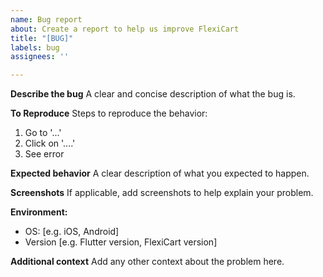 ```yaml
---
name: Bug report
about: Create a report to help us improve FlexiCart
title: "[BUG]"
labels: bug
assignees: ''

---
```


**Describe the bug**
A clear and concise description of what the bug is.

**To Reproduce**
Steps to reproduce the behavior:

1. Go to '...'
2. Click on '....'
3. See error

**Expected behavior**
A clear description of what you expected to happen.

**Screenshots**
If applicable, add screenshots to help explain your problem.

**Environment:**
- OS: [e.g. iOS, Android]
- Version [e.g. Flutter version, FlexiCart version]

**Additional context**
Add any other context about the problem here.

